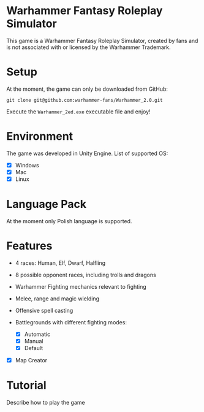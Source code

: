 # Warhammer Fantasy Roleplay Simulator

This game is a Warhammer Fantasy Roleplay Simulator, created by fans and is not associated with or licensed by the Warhammer Trademark.

# Setup

At the moment, the game can only be downloaded from GitHub:

    git clone git@github.com:warhammer-fans/Warhammer_2.0.git

Execute the `Warhammer_2ed.exe` executable file and enjoy!

# Environment 

The game was developed in Unity Engine. List of supported OS:
- [x] Windows
- [x] Mac
- [x] Linux

# Language Pack

At the moment only Polish language is supported.

# Features

- 4 races: Human, Elf, Dwarf, Halfling
- 8 possible opponent races, including trolls and dragons
- Warhammer Fighting mechanics relevant to fighting
 - Melee, range and magic wielding
 - Offensive spell casting

- Battlegrounds with different fighting modes:
    - [x] Automatic 
    - [x] Manual 
    - [x] Default
- [x] Map Creator

# Tutorial

Describe how to play the game


